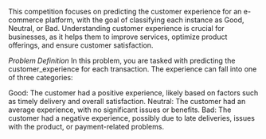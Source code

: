 This competition focuses on predicting the customer experience for an e-commerce platform, with the goal of classifying each instance as Good, Neutral, or Bad. Understanding customer experience is crucial for businesses, as it helps them to improve services, optimize product offerings, and ensure customer satisfaction.

*Problem Definition*
In this problem, you are tasked with predicting the customer_experience for each transaction. The experience can fall into one of three categories:

Good: The customer had a positive experience, likely based on factors such as timely delivery and overall satisfaction.
Neutral: The customer had an average experience, with no significant issues or benefits.
Bad: The customer had a negative experience, possibly due to late deliveries, issues with the product, or payment-related problems.
